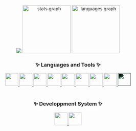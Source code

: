 <div align="center">
  <img src="https://github-profile-trophy.vercel.app/?username=SheiylaDev&column=7&theme=juicyfresh&no-bg=true&no-frame=true&dummy=123456" />
  <img src="https://github-readme-stats-git-masterrstaa-rickstaa.vercel.app/api?hide_title=false&hide_rank=false&show_icons=true&include_all_commits=true&count_private=true&disable_animations=false&theme=dracula&locale=en&hide_border=false&username=SheiylaDev&dummy=123456" height="150" alt="stats graph" />
  <img src="https://github-readme-stats-git-masterrstaa-rickstaa.vercel.app/api/top-langs?locale=en&hide_title=false&layout=compact&card_width=320&langs_count=5&theme=dracula&hide_border=false&username=SheiylaDev&dummy=123456" height="150" alt="languages graph" />
  <h3>✨ Languages and Tools ✨</h3>
  <a href="https://fr.wikipedia.org/wiki/C_Sharp" target="_blank" rel="noreferrer">
    <img src="https://cdn.jsdelivr.net/gh/devicons/devicon/icons/csharp/csharp-original.svg" width="40" height="40" />
  </a>
  <a href="https://www.java.com" target="_blank" rel="noreferrer">
    <img src="https://cdn.jsdelivr.net/gh/devicons/devicon/icons/java/java-original-wordmark.svg" width="40" height="40" />
  </a>
  <a href="https://nodejs.org/en" target="_blank" rel="noreferrer">
    <img src="https://cdn.jsdelivr.net/gh/devicons/devicon/icons/nodejs/nodejs-original.svg" width="40" height="40" />
  </a>
  <a href="https://www.electronjs.org" target="_blank" rel="noreferrer">
    <img src="https://cdn.jsdelivr.net/gh/devicons/devicon/icons/electron/electron-original.svg" width="40" height="40" />
  </a>
  <a href="https://www.php.net" target="_blank" rel="noreferrer">
    <img src="https://cdn.jsdelivr.net/gh/devicons/devicon/icons/php/php-plain.svg" width="40" height="40" />
  </a>
    <a href="https://en.wikipedia.org/wiki/HTML5" target="_blank" rel="noreferrer">
    <img src="https://cdn.jsdelivr.net/gh/devicons/devicon/icons/html5/html5-plain-wordmark.svg" width="40" height="40" />
  </a>
  <a href="https://en.wikipedia.org/wiki/CSS" target="_blank" rel="noreferrer">
    <img src="https://cdn.jsdelivr.net/gh/devicons/devicon/icons/css3/css3-plain-wordmark.svg" width="40" height="40" />
  </a>
  <a href="https://www.mysql.com" target="_blank" rel="noreferrer">
    <img src="https://cdn.jsdelivr.net/gh/devicons/devicon/icons/mysql/mysql-original-wordmark.svg" width="40" height="40" />
  </a>
  <a href="https://unity.com" target="_blank" rel="noreferrer">
    <img src="https://cdn.jsdelivr.net/gh/devicons/devicon/icons/unity/unity-original.svg" style="filter: invert(100%) sepia(100%) saturate(100%) hue-rotate(100deg) brightness(100%) contrast(100%);" width="40" height="40" />
  </a>
  <h3><br>✨ Developpment System ✨</h3>
  <a href="https://fr.wikipedia.org/wiki/C_Sharp" target="_blank" rel="noreferrer">
    <img src="https://cdn.jsdelivr.net/gh/devicons/devicon/icons/windows8/windows8-original.svg" width="40" height="40" />
  </a>
  <a href="https://www.java.com" target="_blank" rel="noreferrer">
    <img src="https://cdn.jsdelivr.net/gh/devicons/devicon/icons/linux/linux-original.svg" width="40" height="40" />
  </a>
</div>

<!--
**SheiylaDev/SheiylaDev** is a ✨ _special_ ✨ repository because its `README.md` (this file) appears on your GitHub profile.

Here are some ideas to get you started:

- 🔭 I’m currently working on ...
- 🌱 I’m currently learning ...
- 👯 I’m looking to collaborate on ...
- 🤔 I’m looking for help with ...
- 💬 Ask me about ...
- 📫 How to reach me: ...
- 😄 Pronouns: ...
- ⚡ Fun fact: ...
-->
